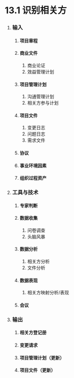 # 13.1 识别相关方

1. ### 输入

   1. #### 项目章程

   2. #### 商业文件

      1. 商业论证
      2. 效益管理计划

   3. #### 项目管理计划

      1. 沟通管理计划
      2. 相关方参与计划

   4. #### 项目文件

      1. 变更日志
      2. 问题日志
      3. 需求文件

   5. #### 协议

   6. #### 事业环境因素

   7. #### 组织过程资产

2. ### 工具与技术

   1. #### 专家判断

   2. #### 数据收集

      1. 问卷调查
      2. 头脑风暴

   3. #### 数据分析

      1. 相关方分析
      2. 文件分析

   4. #### 数据表现

      1. 相关方映射分析/表现

   5. #### 会议

3. ### 输出

   1. #### 相关方登记册

   2. #### 变更请求

   3. #### 项目管理计划（更新）

   4. #### 项目文件（更新）